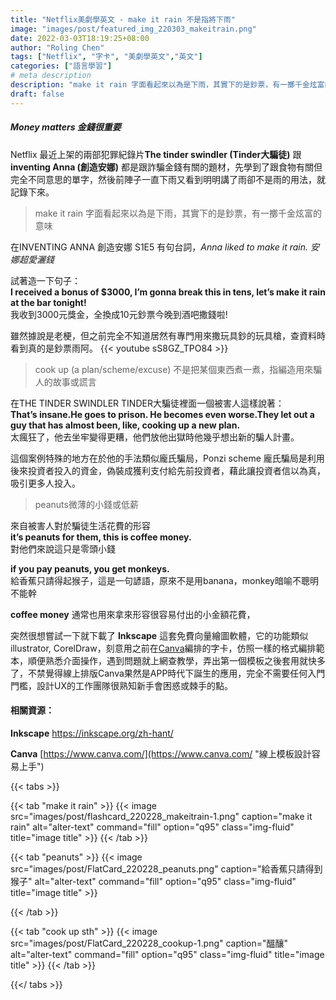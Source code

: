 ```yaml
---
title: "Netflix美劇學英文 - make it rain 不是指將下雨"
image: "images/post/featured_img_220303_makeitrain.png"
date: 2022-03-03T18:19:25+08:00
author: "Roling Chen"
tags: ["Netflix", "字卡", "美劇學英文","英文"]
categories: ["語言學習"]
# meta description
description: "make it rain 字面看起來以為是下雨，其實下的是鈔票，有一擲千金炫富的意味，給香蕉只請得到猴子怎麼說"
draft: false
---
```


##### Money matters 金錢很重要

Netflix 最近上架的兩部犯罪紀錄片**The tinder swindler (Tinder大騙徒)** 跟 **inventing Anna (創造安娜)** 都是跟詐騙金錢有關的題材，先學到了跟食物有關但完全不同意思的單字，然後前陣子一直下雨又看到明明講了雨卻不是雨的用法，就記錄下來。



> make it rain 字面看起來以為是下雨，其實下的是鈔票，有一擲千金炫富的意味



在INVENTING ANNA 創造安娜 S1E5 有句台詞，*Anna liked to make it rain. 安娜超愛灑錢*

試著造一下句子：<br>
**I received a bonus of $3000, I’m gonna break this in tens, let’s make it rain at the bar tonight!**<br>
  我收到3000元獎金，全換成10元鈔票今晚到酒吧撒錢啦!

雖然據說是老梗，但之前完全不知道居然有專門用來撒玩具鈔的玩具槍，查資料時看到真的是鈔票雨阿。
{{< youtube sS8GZ_TPO84 >}}


> cook up (a plan/scheme/excuse) 不是把某個東西煮一煮，指編造用來騙人的故事或謊言

在THE TINDER SWINDLER TINDER大騙徒裡面一個被害人這樣說著：<br>
**That’s insane.He goes to prison. He becomes even worse.They let out a guy that has almost been, like, cooking up a new plan.**<br>
太瘋狂了，他去坐牢變得更糟，他們放他出獄時他幾乎想出新的騙人計畫。


這個案例特殊的地方在於他的手法類似龐氏騙局，Ponzi scheme 龐氏騙局是利用後來投資者投入的資金，偽裝成獲利支付給先前投資者，藉此讓投資者信以為真，吸引更多人投入。

> peanuts微薄的小錢或低薪

來自被害人對於騙徒生活花費的形容<br>
**it’s peanuts for them, this is coffee money.**<br>
對他們來說這只是零頭小錢

**if you pay peanuts, you get monkeys.**<br>
給香蕉只請得起猴子，這是一句諺語，原來不是用banana，monkey暗喻不聰明不能幹

**coffee money** 通常也用來拿來形容很容易付出的小金額花費，

突然很想嘗試一下就下載了 **Inkscape** 這套免費向量繪圖軟體，它的功能類似illustrator, CorelDraw，刻意用之前在[Canva](https://www.canva.com/)編排的字卡，仿照一樣的格式編排範本，順便熟悉介面操作，遇到問題就上網查教學，弄出第一個模板之後套用就快多了，不禁覺得線上排版Canva果然是APP時代下誕生的應用，完全不需要任何入門門檻，設計UX的工作團隊很熟知新手會困惑或棘手的點。


#### 相關資源：
**Inkscape** [https://inkscape.org/zh-hant/ ](https://inkscape.org/zh-hant/ "介紹與下載安裝")

**Canva** [https://www.canva.com/](https://www.canva.com/ "線上模板設計容易上手")

{{< tabs >}}

  {{< tab "make it rain" >}}
   {{< image src="images/post/flashcard_220228_makeitrain-1.png" caption="make it rain" alt="alter-text" command="fill" option="q95" class="img-fluid" title="image title" >}}
  {{< /tab >}}

  {{< tab "peanuts" >}}
  {{< image src="images/post/FlatCard_220228_peanuts.png" caption="給香蕉只請得到猴子" alt="alter-text" command="fill" option="q95" class="img-fluid" title="image title" >}}

  {{< /tab >}}

  {{< tab "cook up sth" >}}
  {{< image src="images/post/FlatCard_220228_cookup-1.png" caption="醞釀" alt="alter-text" command="fill" option="q95" class="img-fluid" title="image title" >}}
  {{< /tab >}}

{{</ tabs >}}
